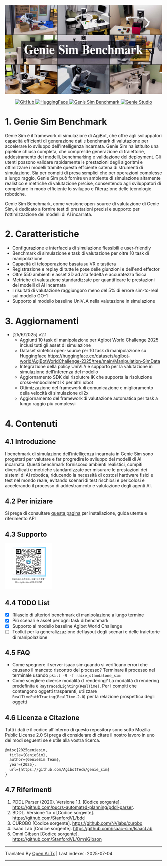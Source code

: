 ![image.png](https://raw.githubusercontent.com/AgibotTech/genie_sim/main/./docs/image.jpg)
<div align="center">
  <a href="https://github.com/AgibotTech/genie_sim">
    <img src="https://img.shields.io/badge/GitHub-grey?logo=GitHub" alt="GitHub">
  </a>
  <a href="https://huggingface.co/datasets/agibot-world/GenieSimAssets">
    <img src="https://img.shields.io/badge/HuggingFace-yellow?logo=HuggingFace" alt="HuggingFace">
  </a>
  <a href="https://agibot-world.com/sim-evaluation">
    <img src="https://img.shields.io/badge/Genie%20Sim%20Benchmark-blue?style=plastic" alt="Genie Sim Benchmark">
  </a>
  <a href="https://genie.agibot.com/en/geniestudio">
    <img src="https://img.shields.io/badge/Genie_Studio-green?style=flat" alt="Genie Studio">
  </a>
</div>

# 1. Genie Sim Benchmark
Genie Sim è il framework di simulazione di AgiBot, che offre agli sviluppatori capacità efficienti di generazione dati e benchmark di valutazione per accelerare lo sviluppo dell'intelligenza incarnata. Genie Sim ha istituito una pipeline chiusa completa, che comprende generazione di traiettorie, addestramento dei modelli, benchmarking e validazione del deployment. Gli utenti possono validare rapidamente le prestazioni degli algoritmi e ottimizzare i modelli tramite questa efficiente catena di strumenti di simulazione. Sia per compiti di presa semplici che per operazioni complesse a lungo raggio, Genie Sim può fornire un ambiente di simulazione altamente realistico e metriche di valutazione precise, consentendo agli sviluppatori di completare in modo efficiente lo sviluppo e l’iterazione delle tecnologie robotiche.

Genie Sim Benchmark, come versione open-source di valutazione di Genie Sim, è dedicato a fornire test di prestazioni precisi e supporto per l’ottimizzazione dei modelli di AI incarnata.

# 2. Caratteristiche
- Configurazione e interfaccia di simulazione flessibili e user-friendly
- Benchmark di simulazione e task di valutazione per oltre 10 task di manipolazione
- Capacità di teleoperazione basata su VR e tastiera
- Registrazione e replay di tutte le pose delle giunzioni e dell'end effector
- Oltre 550 ambienti e asset 3D ad alta fedeltà e accuratezza fisica
- Metriche di valutazione standardizzate per quantificare le prestazioni dei modelli di AI incarnata
- I risultati di valutazione raggiungono meno del 5% di errore sim-to-real sul modello GO-1
- Supporto al modello baseline UniVLA nella valutazione in simulazione

# 3. Aggiornamenti
- [25/6/2025] v2.1
  - Aggiunti 10 task di manipolazione per Agibot World Challenge 2025 inclusi tutti gli asset di simulazione
  - Dataset sintetici open-source per 10 task di manipolazione su Huggingface
  https://huggingface.co/datasets/agibot-world/AgiBotWorldChallenge-2025/tree/main/Manipulation-SimData
  - Integrazione della policy UniVLA e supporto per la valutazione in simulazione dell’inferenza del modello
  - Aggiornamento SDK del risolutore IK che supporta la risoluzione cross-embodiment IK per altri robot
  - Ottimizzazione del framework di comunicazione e miglioramento della velocità di simulazione di 2x
  - Aggiornamento del framework di valutazione automatica per task a lungo raggio più complessi

# 4. Contenuti

## 4.1 Introduzione
I benchmark di simulazione dell’intelligenza incarnata in Genie Sim sono progettati per valutare e far progredire lo sviluppo dei modelli di AI incarnata. Questi benchmark forniscono ambienti realistici, compiti diversificati e metriche standardizzate per misurare le prestazioni dei sistemi di AI robotica, riducendo la necessità di costosi hardware fisici e test nel mondo reale, evitando scenari di test rischiosi e pericolosi e accelerando il processo di addestramento e valutazione degli agenti AI.

## 4.2 Per iniziare
Si prega di consultare [questa pagina](https://agibot-world.com/sim-evaluation/docs/#/v2) per installazione, guida utente e riferimento API

## 4.3 Supporto
<img src="https://raw.githubusercontent.com/AgibotTech/genie_sim/main/./docs/wechat.JPEG" width="30%"/>

## 4.4 TODO List
- [x] Rilascio di ulteriori benchmark di manipolazione a lungo termine
- [x] Più scenari e asset per ogni task di benchmark
- [x] Supporto al modello baseline Agibot World Challenge
- [ ] Toolkit per la generalizzazione del layout degli scenari e delle traiettorie di manipolazione

## 4.5 FAQ
- Come spegnere il server isaac sim quando si verificano errori che causano il mancato riscontro del processo?
  Terminare il processo nel terminale usando `pkill -9 -f raise_standalone_sim`
- Come scegliere diverse modalità di rendering?
  La modalità di rendering predefinita è `RaytracedLighting(RealTime)`. Per i compiti che contengono oggetti trasparenti, utilizzare `RealTimePathTracing(RealTime-2.0)` per la relazione prospettica degli oggetti

## 4.6 Licenza e Citazione
Tutti i dati e il codice all'interno di questo repository sono sotto Mozilla Public License 2.0
Si prega di considerare di citare il nostro lavoro in uno dei modi seguenti se è utile alla vostra ricerca.
```
@misc{2025geniesim,
  title={GenieSim},
  author={GenieSim Team},
  year={2025},
  url={https://github.com/AgibotTech/genie_sim}
}
```

## 4.7 Riferimenti
1. PDDL Parser (2020). Versione 1.1. [Codice sorgente]. https://github.com/pucrs-automated-planning/pddl-parser.
2. BDDL. Versione 1.x.x [Codice sorgente]. https://github.com/StanfordVL/bddl
3. CUROBO [Codice sorgente]. https://github.com/NVlabs/curobo
4. Isaac Lab [Codice sorgente]. https://github.com/isaac-sim/IsaacLab
5. Omni Gibson [Codice sorgente]. https://github.com/StanfordVL/OmniGibson


---


Tranlated By [Open Ai Tx](https://github.com/OpenAiTx/OpenAiTx) | Last indexed: 2025-07-04


---